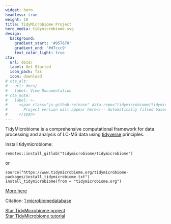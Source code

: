 ```yaml
---
widget: hero
headless: true
weight: 10
title: TidyMicrobiome Project
hero_media: tidymicrobiome.svg
design:
  background:
    gradient_start: '#957670'
    gradient_end: '#d7ccc9'
    text_color_light: true
cta:
  url: docs/
  label: Get Started
  icon_pack: fas
  icon: download
# cta_alt:
#   url: docs/
#   label: View Documentation
# cta_note:
#   label: >-
#     <span class="js-github-release" data-repo="tidymicrobiome/tidymicrobiome-website">
#       Project version will appear here<!-- Automatically filled based on data-repo value -->
#     </span>
---
```



TidyMicrobiome is a comprehensive computational framework for data processing and analysis of LC-MS data using [tidyverse](https://www.tidyverse.org/) principles.

Install tidymicrobiome:

```
remotes::install_gitlab("tidymicrobiome/tidymicrobiome")
```

or

```
source("https://www.tidymicrobiome.org/tidymicrobiome-packages/install_tidymicrobiome.txt")
install_tidymicrobiome(from = "tidymicrobiome.org")
```

[More here](https://www.tidymicrobiome.org/docs/chapter1/)

Citation: [1 microbiomedatabase](https://pubmed.ncbi.nlm.nih.gov/35944213/)

<a class="github-button" href="https://github.com/tidymicrobiome" data-icon="octicon-star" data-size="large" data-show-count="true" aria-label="Star Wowchemy Website Builder for Hugo">Star TidyMicrobiome project</a><br><a class="github-button" href="https://github.com/tidymicrobiome/tidymicrobiome-website" data-icon="octicon-star" data-size="large" data-show-count="true" aria-label="Star the Project Docs template">Star TidyMicrobiome tutorial</a><script async defer src="https://buttons.github.io/buttons.js"></script>
